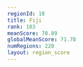 ```yaml
---
regionId: 18
title: Fiji
rank: 103
meanScore: 70.89
globalMeanScore: 71.78
numRegions: 220
layout: region_score
---
```

